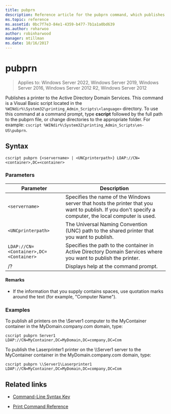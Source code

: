 ```yaml
---
title: pubprn
description: Reference article for the pubprn command, which publishes a printer to the Active Directory Domain Services.
ms.topic: reference
ms.assetid: 0bc7f7e3-84e1-4359-b477-7b1a1a0bd639
ms.author: roharwoo
author: robinharwood
manager: mtillman
ms.date: 10/16/2017
---
```


# pubprn

>Applies to: Windows Server 2022, Windows Server 2019, Windows Server 2016, Windows Server 2012 R2, Windows Server 2012

Publishes a printer to the Active Directory Domain Services. This command is a Visual Basic script located in the `%WINdir%\System32\printing_Admin_Scripts\<language>` directory. To use this command at a command prompt, type **cscript** followed by the full path to the pubprn file, or change directories to the appropriate folder. For example: `cscript %WINdir%\System32\printing_Admin_Scripts\en-US\pubprn`.

## Syntax

```
cscript pubprn {<servername> | <UNCprinterpath>} LDAP://CN=<container>,DC=<container>
```

### Parameters

| Parameter | Description |
|--|--|
| `<servername>` | Specifies the name of the Windows server that hosts the printer that you want to publish. If you don't specify a computer, the local computer is used. |
| `<UNCprinterpath>` | The Universal Naming Convention (UNC) path to the shared printer that you want to publish. |
| `LDAP://CN=<Container>,DC=<Container>` | Specifies the path to the container in Active Directory Domain Services where you want to publish the printer. |
| /? | Displays help at the command prompt. |

#### Remarks

- If the information that you supply contains spaces, use quotation marks around the text (for example, "Computer Name").

### Examples

To publish all printers on the \\Server1 computer to the MyContainer container in the MyDomain.company.com domain, type:

```
cscript pubprn Server1 LDAP://CN=MyContainer,DC=MyDomain,DC=company,DC=Com
```

To publish the Laserprinter1 printer on the \\\Server1 server to the MyContainer container in the MyDomain.company.com domain, type:

```
cscript pubprn \\Server1\Laserprinter1 LDAP://CN=MyContainer,DC=MyDomain,DC=company,DC=Com
```

## Related links

- [Command-Line Syntax Key](command-line-syntax-key.md)

- [Print Command Reference](print-command-reference.md)
